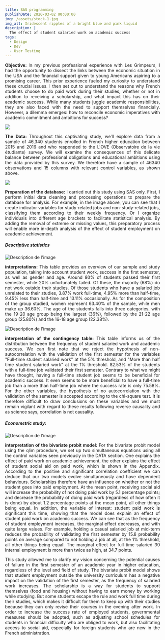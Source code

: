 ```yaml
---
title: SAS programming
publishDate: 2020-03-02 00:00:00
img: /assets/stock-1.jpg
img_alt: Iridescent ripples of a bright blue and pink liquid
description: |
  The effect of student salaried work on academic success
tags:
  - Design
  - Dev
  - User Testing
---
```


<p style="text-align: justify;"><b>Objective: </b>In my previous professional experience with Les Grimpeurs, I had the opportunity to dissect the links between the economic situation in the USA and the financial support given to young Americans aspiring to a promising career. This prior experience fueled my curiosity to understand these crucial issues. I then set out to understand the reasons why French students choose to do paid work during their studies, whether or not in addition to receiving a scholarship, and what impact this has on their academic success.
While many students juggle academic responsibilities, they are also faced with the need to support themselves financially. However, a dilemma emerges: how to reconcile economic imperatives with academic commitment and ambitions for success?</p>

<img src="/assets/as-var.JPG">

<p style="text-align: justify;"><b>The Data: </b>Throughout this captivating study, we'll explore data from a sample of 46,340 students enrolled in French higher education between 2015 and 2016 and who responded to the L'OVE (Observatoire de la vie étudiante) survey. We will examine the consequences of this delicate balance between professional obligations and educational ambitions using the data provided by this survey. We therefore have a sample of 46340 observations and 15 columns with relevant control variables, as shown above.</p>

<img src="/assets/as-clean.JPG">

<p style="text-align: justify;"><b>Preparation of the database: </b>I carried out this study using SAS only. First, I perform initial data cleaning and processing operations to prepare the database for analysis. For example, in the image above, you can see that I create indicator variables for study-related jobs and non-study-related jobs, classifying them according to their weekly frequency. Or I organize individuals into different age brackets to facilitate statistical analysis. By adding the removal of extreme or missing values, this preparatory process will enable more in-depth analysis of the effect of student employment on academic achievement.</p>

<h5>Descriptive statistics</h5>

<!DOCTYPE html>
<html>
<head>
    <title>Afficher une image en grand avec Lightbox et un curseur personnalisé</title>
    <style>
        /* Styles pour la lightbox */
        .lightbox {
            display: none;
            position: fixed;
            top: 0;
            left: 0;
            width: 100%;
            height: 100%;
            background-color: rgba(0, 0, 0, 0.8);
            z-index: 9999;
        }
        .lightbox img {
            display: block;
            margin: 50px auto; /* Ajustez la marge pour centrer l'image */
            max-width: 90%;
            max-height: 80%;
        }
        /* Style pour le bouton de fermeture */
        .close-btn {
            position: absolute;
            top: 20px;
            right: 20px;
            color: #fff;
            font-size: 24px;
            cursor: pointer;
        }
    </style>
</head>
<body>
    
  <!-- Insérez l'image en utilisant la balise <img> avec les attributs onclick et onmouseover -->
  <img src="/assets/as-sd1.JPG" alt="Description de l'image" onclick="openLightbox(this)" onmouseover="setHandCursor(this)">
    
  <!-- Lightbox -->
  <div class="lightbox" onclick="closeLightbox()">
        <span class="close-btn">&times;</span>
        <img src="" alt="Image en grand">
    </div>

   <!-- Script JavaScript pour gérer la lightbox et le curseur personnalisé -->
   <script>
        function openLightbox(image) {
            var lightbox = document.querySelector(".lightbox");
            var imageToShow = lightbox.querySelector("img");
            imageToShow.src = image.src;
            lightbox.style.display = "block";
        }

        function closeLightbox() {
            var lightbox = document.querySelector(".lightbox");
            lightbox.style.display = "none";
        }

        function setHandCursor(image) {
            image.style.cursor = "pointer";
        }
    </script>
</body>
</html>

<p style="text-align: justify;"><b>interpretations: </b>This table provides an overview of our sample and study population, taking into account student work, success in the first semester, as well as gender and age. Around 80% of students passed their first semester, while 20% unfortunately failed. Of these, the majority (68%) do not work outside their studies. Of those students who have a salaried job unrelated to their studies, 3.87% work full-time, 4.95% more than half-time, 9.45% less than half-time and 13.11% occasionally.
As for the composition of the group studied, women represent 63.40% of the sample, while men make up 36.60%. The age of the students falls into three categories, with the 19-20 age group being the largest (36%), followed by the 21-22 age group (25.80%) and the 16-18 age group (22.38%).</p>

<!DOCTYPE html>
<html>
<head>
    <title>Afficher une image en grand avec Lightbox et un curseur personnalisé</title>
    <style>
        /* Styles pour la lightbox */
        .lightbox {
            display: none;
            position: fixed;
            top: 0;
            left: 0;
            width: 100%;
            height: 100%;
            background-color: rgba(0, 0, 0, 0.8);
            z-index: 9999;
        }
        .lightbox img {
            display: block;
            margin: 50px auto; /* Ajustez la marge pour centrer l'image */
            max-width: 90%;
            max-height: 80%;
        }
        /* Style pour le bouton de fermeture */
        .close-btn {
            position: absolute;
            top: 20px;
            right: 20px;
            color: #fff;
            font-size: 24px;
            cursor: pointer;
        }
    </style>
</head>
<body>
    
  <!-- Insérez l'image en utilisant la balise <img> avec les attributs onclick et onmouseover -->
  <img src="/assets/as-sd2.JPG" alt="Description de l'image" onclick="openLightbox(this)" onmouseover="setHandCursor(this)">
    
  <!-- Lightbox -->
  <div class="lightbox" onclick="closeLightbox()">
        <span class="close-btn">&times;</span>
        <img src="" alt="Image en grand">
    </div>

   <!-- Script JavaScript pour gérer la lightbox et le curseur personnalisé -->
   <script>
        function openLightbox(image) {
            var lightbox = document.querySelector(".lightbox");
            var imageToShow = lightbox.querySelector("img");
            imageToShow.src = image.src;
            lightbox.style.display = "block";
        }

        function closeLightbox() {
            var lightbox = document.querySelector(".lightbox");
            lightbox.style.display = "none";
        }

        function setHandCursor(image) {
            image.style.cursor = "pointer";
        }
    </script>
</body>
</html>


<p style="text-align: justify;"><b>interpretation of the contingency table: </b>This table informs us of the distribution between the frequency of student salaried work and
academic success. We can first note that we reject the hypothesis of non-autocorrelation with
the validation of the first semester for the variables "Full-time student salaried work" at the
5% threshold, and "More than half time student salaried work" at the 1% threshold. 82.53%
of the students with a full-time job validated their first semester. Contrary to what we might
have thought, having a full-time student job seems to be beneficial for academic success. It
even seems to be more beneficial to have a full-time job than a more than half-time job where
the success rate is only 75.58%. For the other variables, the hypothesis of no autocorrelation
with the validation of the semester is accepted according to the chi-square test. It is therefore
difficult to draw conclusions on these variables and we must remain vigilant with regard to
these results following reverse causality and as science says, correlation is not causality. </p>

<h5>Econometric study:</h5>

<!DOCTYPE html>
<html>
<head>
    <title>Afficher une image en grand avec Lightbox et un curseur personnalisé</title>
    <style>
        /* Styles pour la lightbox */
        .lightbox {
            display: none;
            position: fixed;
            top: 0;
            left: 0;
            width: 100%;
            height: 100%;
            background-color: rgba(0, 0, 0, 0.8);
            z-index: 9999;
        }
        .lightbox img {
            display: block;
            margin: 50px auto; /* Ajustez la marge pour centrer l'image */
            max-width: 90%;
            max-height: 80%;
        }
        /* Style pour le bouton de fermeture */
        .close-btn {
            position: absolute;
            top: 20px;
            right: 20px;
            color: #fff;
            font-size: 24px;
            cursor: pointer;
        }
    </style>
</head>
<body>
    
  <!-- Insérez l'image en utilisant la balise <img> avec les attributs onclick et onmouseover -->
  <img src="/assets/as-reg.JPG" alt="Description de l'image" onclick="openLightbox(this)" onmouseover="setHandCursor(this)">
    
  <!-- Lightbox -->
  <div class="lightbox" onclick="closeLightbox()">
        <span class="close-btn">&times;</span>
        <img src="" alt="Image en grand">
    </div>

   <!-- Script JavaScript pour gérer la lightbox et le curseur personnalisé -->
   <script>
        function openLightbox(image) {
            var lightbox = document.querySelector(".lightbox");
            var imageToShow = lightbox.querySelector("img");
            imageToShow.src = image.src;
            lightbox.style.display = "block";
        }

        function closeLightbox() {
            var lightbox = document.querySelector(".lightbox");
            lightbox.style.display = "none";
        }

        function setHandCursor(image) {
            image.style.cursor = "pointer";
        }
    </script>
</body>
</html>

<p style="text-align: justify;"><b>interpretation of the bivariate probit model: </b>For the bivariate probit model using the qlim procedure, we set up two simultaneous equations using all the control variables seen previously in the DATA section. One explains the effect of paid work on academic achievement, the other explains the effect of student social aid on paid work, which is shown in the Appendix. According to the positive and significant correlation coefficient we can deduce that our two models evolve simultaneously and have dependent behaviours. Scholarships therefore have an influence on whether or not the student goes into paid employment. At the mean point, receiving social aid will increase the probability of not doing paid work by 5.1 percentage points; and decrease the probability of doing paid work (regardless of how often it is done) by about 1.2 percentage points at the mean point, all other things being equal. In addition, the variable of interest: student paid work is significant this time, showing that the model does explain an effect of student paid work on academic success. We can see that as the frequency of student employment increases, the marginal effect decreases, and with quite large values. For example, holding a casual salaried job at mid-term reduces the probability of validating the first semester by 15.8 probability points on average compared to not holding a job at all, at the 1% threshold, all other things being equal. The marginal effect for full-time salaried 30 Internal employment is more than twice as high, at 34.7 points.</p>

<p style="text-align: justify;">This study allowed me to clarify my vision concerning the potential causes of failure in the first semester of an academic year in higher education, regardless of the level and field of study. The bivariate probit model shows that student employment outside the university curriculum has a negative impact on the validation of the first semester, as the frequency of salaried work increases. The scholarship is a way for students to support themselves (food and housing) without having to earn money by working while studying. But some students escape the rule and work full time during their studies, which makes it difficult for them to keep up with their studies because they can only revise their courses in the evening after work. In order to increase the success rate of employed students, governmental measures should be adopted, such as adjusting school schedules for students in financial difficulty who are obliged to work, but also facilitating access to social aid, especially for foreign students who are new in the French administration.</p>